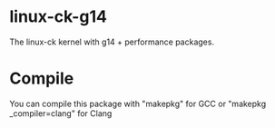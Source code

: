 # linux-ck-g14
The linux-ck kernel with g14 + performance packages.


# Compile
You can compile this package with "makepkg" for GCC or "makepkg _compiler=clang" for Clang
